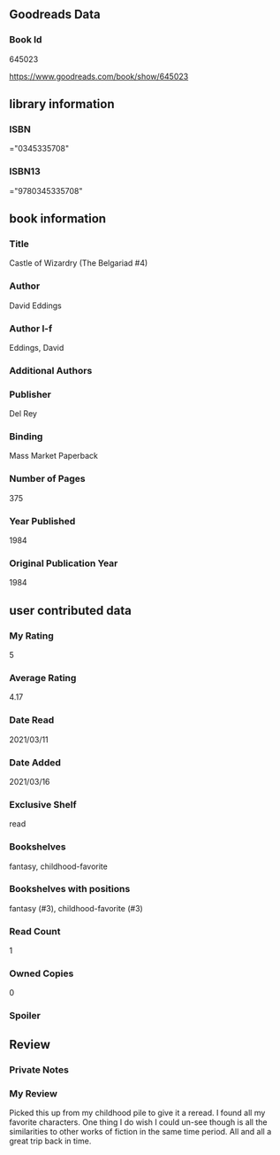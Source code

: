 <!-- This template shows how to bulk convert all columns of data into one markdown file -->
<!-- caveat: KeyError if there's a mismatch. Empty values output nothing -->

## Goodreads Data

### Book Id 

645023

https://www.goodreads.com/book/show/645023

## library information

### ISBN 
="0345335708"

### ISBN13 
="9780345335708"

## book information

### Title
Castle of Wizardry (The Belgariad #4)

### Author 
David Eddings

### Author l-f 
Eddings, David

### Additional Authors


### Publisher 
Del Rey

### Binding
Mass Market Paperback

### Number of Pages
375

### Year Published
1984

### Original Publication Year 
1984

## user contributed data

### My Rating
5

### Average Rating
4.17

### Date Read
2021/03/11

### Date Added
2021/03/16

### Exclusive Shelf
read

### Bookshelves
fantasy, childhood-favorite

### Bookshelves with positions
fantasy (#3), childhood-favorite (#3)

### Read Count
1

### Owned Copies
0

### Spoiler 


## Review

### Private Notes


### My Review
Picked this up from my childhood pile to give it a reread. I found all my favorite characters. One thing I do wish I could un-see though is all the similarities to other works of fiction in the same time period. All and all a great trip back in time.